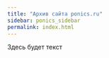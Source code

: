```yaml
---
title: "Архив сайта ponics.ru"
sidebar: ponics_sidebar
permalink: index.html
---
```


Здесь будет текст